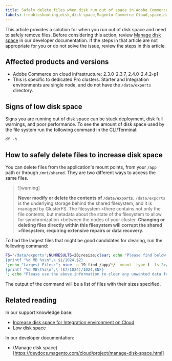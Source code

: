 ```yaml
---
title: Safely delete files when disk run out of space in Adobe Commerce on cloud infrastructure
labels: troubleshooting,disk,disk space,Magento Commerce Cloud,space,data,file,Adobe Commerce,cloud infrastructure,2.3.0,2.3.1,2.3.2,2.3.3,2.3.2-p2,2.3.4,2.3.3-p1,2.3.5,2.3.4-p2,2.3.5-p1,2.3.5-p2,2.3.6,2.3.6-p1,2.3.7,2.3.7,2.3.7-p2,2.4.0,2.4.0-p1,2.4.1,2.4.1-p1,2.4.2,2.4.2-p1,Pro
---
```

This article provides a solution for when you run out of disk space and need to safely remove files. Before considering this action, review [Manage disk space](https://devdocs.magento.com/cloud/project/manage-disk-space.html#no-space-left) in our developer documentation. If the steps in that article are not appropriate for you or do not solve the issue, review the steps in this article.


## Affected products and versions

* Adobe Commerce on cloud infrastructure:
  2.3.0-2.3.7, 2.4.0-2.4.2-p1
* This is specific to dedicated Pro clusters. Starter and Integration environments are single node, and do not have the `/data/exports` directory.

## Signs of low disk space

Signs you are running out of disk space can be stuck deployment, disk full warnings, and poor performance.
To see the amount of disk space used by the file system run the following command in the CLI/Terminal:

`df -h`


## How to safely delete files to increase disk space

You can delete files from the application's mount points, from your `/app` path or through `/mnt/shared`. They are two different ways to access the same files.

>![warning]
>
>**Never modify or delete the contents of `/data/exports`**.
>`/data/exports` is the underlying storage behind the shared filesystem, and it is managed by GlusterFS. The filesystem >there contains not only the file contents, but metadata about the state of the filesystem to allow for synchronization >between the nodes of your cluster. **Changing or deleting files directly within this filesystem will corrupt the shared >filesystem, requiring extensive repairs or data recovery.**

To find the largest files that might be good candidates for clearing, run the following command:

```bash
FS='/data/exports';NUMRESULTS=20;resize;clear; echo "Please find below the Largest Directories and Files:";date;df -h $FS; echo "Largest Directories:";du -x /app/*/ 2>/dev/null| sort -rnk1| head -n $NUMRESULTS| awk '
{printf "%d MB %s\n",\ $1/1024,$2}
';echo "Largest Files:"; nice -n 19 find /app/*/ -mount -type f -ls 2>/dev/null| sort -rnk7| head -n $NUMRESULTS|awk '
{printf "%d MB\t%s\n",\ ($7/1024)/1024,$NF}
'; echo "Please use the above information to clear any unwanted data from the server, it is important this is done as soon as possible to ensure your server stays functional.";
```

The output of the command will be a list of files with their sizes specified.

## Related reading

In our support knowledge base:

* [Increase disk space for Integration environment on Cloud](https://support.magento.com/hc/en-us/articles/360005189554)
* [Low disk space](https://support.magento.com/hc/en-us/articles/360037072592)

In our developer documentation:

* (Manage disk space)[https://devdocs.magento.com/cloud/project/manage-disk-space.html]
